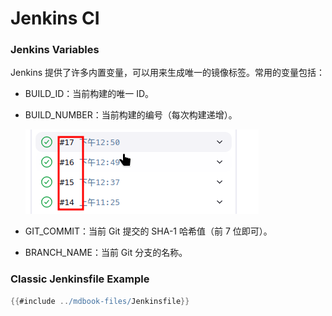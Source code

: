 # Jenkins CI

### Jenkins Variables

Jenkins 提供了许多内置变量，可以用来生成唯一的镜像标签。常用的变量包括：

* BUILD_ID：当前构建的唯一 ID。

* BUILD_NUMBER：当前构建的编号（每次构建递增）。

    ![Build number](../img/build_num.png)

* GIT_COMMIT：当前 Git 提交的 SHA-1 哈希值（前 7 位即可）。

* BRANCH_NAME：当前 Git 分支的名称。

### Classic Jenkinsfile Example

```groovy
{{#include ../mdbook-files/Jenkinsfile}}
```